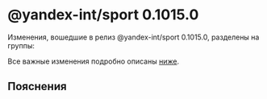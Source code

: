 # @yandex-int/sport 0.1015.0

<!-- ЧЕЛОВЕЧЕСКОЕ ВСТУПЛЕНИЕ -->

Изменения, вошедшие в релиз @yandex-int/sport 0.1015.0, разделены на группы:

Все важные изменения подробно описаны [ниже](#Пояснения).

## Пояснения

